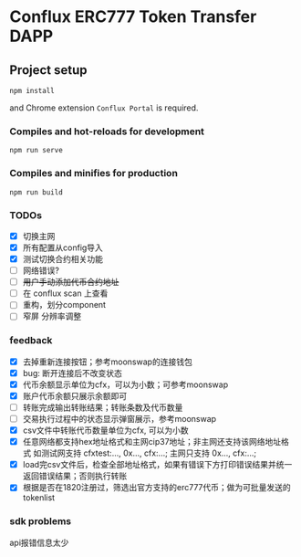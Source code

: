 # Conflux ERC777 Token Transfer DAPP

## Project setup
```
npm install
```
and Chrome extension `Conflux Portal` is required.

### Compiles and hot-reloads for development
```
npm run serve
```

### Compiles and minifies for production
```
npm run build
```

### TODOs
- [x] 切换主网  
- [x] 所有配置从config导入
- [x] 测试切换合约相关功能
- [ ] 网络错误?
- [ ] ~~用户手动添加代币合约地址~~
- [ ] 在 conflux scan 上查看
- [ ] 重构，划分component
- [ ] 窄屏 分辨率调整

### feedback

- [x] 去掉重新连接按钮；参考moonswap的连接钱包
- [x] bug: 断开连接后不改变状态
- [x] 代币余额显示单位为cfx，可以为小数；可参考moonswap
- [x] 账户代币余额只展示余额即可
- [ ] 转账完成输出转账结果；转账条数及代币数量
- [ ] 交易执行过程中的状态显示弹窗展示，参考moonswap
- [x] csv文件中转账代币数量单位为cfx, 可以为小数
- [x] 任意网络都支持hex地址格式和主网cip37地址；非主网还支持该网络地址格式
如测试网支持 cfxtest:..., 0x..., cfx:...; 主网只支持 0x..., cfx:...; 
- [x] load完csv文件后，检查全部地址格式，如果有错误下方打印错误结果并统一返回错误结果；否则执行转账
- [x] 根据是否在1820注册过，筛选出官方支持的erc777代币；做为可批量发送的tokenlist

### sdk problems

api报错信息太少
